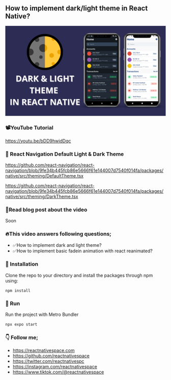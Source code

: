 ## How to implement dark/light theme in React Native?
![Screenshot](screenshot.png)

### 📽️YouTube Tutorial
https://youtu.be/bDD9hwjdDqc

### 📘 React Navigation Default Light & Dark Theme
https://github.com/react-navigation/react-navigation/blob/9fe34b445fcb86e5666f61e144007d7540f014fa/packages/native/src/theming/DefaultTheme.tsx

https://github.com/react-navigation/react-navigation/blob/9fe34b445fcb86e5666f61e144007d7540f014fa/packages/native/src/theming/DarkTheme.tsx

### 📖Read blog post about the video
Soon

### 🔥This video answers following questions;
- ✅How to implement dark and light theme?
- ✅How to implement basic fadein animation with react reanimated?

### 📘 Installation
Clone the repo to your directory and install the packages through npm using:
```
npm install
```

### 🔬 Run
Run the project with Metro Bundler
```
npx expo start
```


### 👇 Follow me;
- https://reactnativespace.com
- https://github.com/reactnativespace
- https://twitter.com/reactnativespc
- https://instagram.com/reactnativespace
- https://www.tiktok.com/@reactnativespace
